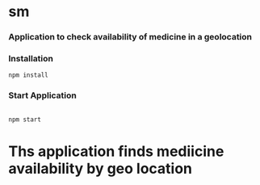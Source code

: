 # sm

### Application to check availability of medicine in a geolocation

### Installation

```
npm install

```

### Start Application

```

npm start

```

# Ths application finds mediicine availability by geo location
